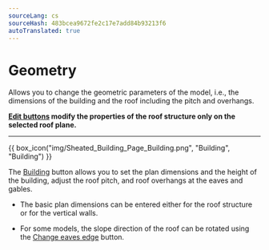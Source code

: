 ```yaml
---
sourceLang: cs
sourceHash: 483bcea9672fe2c17e7add84b93213f6
autoTranslated: true
---
```


<h1>Geometry</h1>

  <p>
    Allows you to change the geometric parameters of the model, i.e., the dimensions of the building and the roof including the pitch and overhangs.
  </p>

  <p>
    <b><u>Edit buttons</u> modify the properties of the roof structure only on the selected roof plane.</b>
  </p>

  <hr class="main">

  {{ box_icon("img/Sheated_Building_Page_Building.png", "Building", "Building") }}

  <p>
    The <u>Building</u> button allows you to set the plan dimensions and the height of the building, adjust the roof pitch, and roof overhangs at the eaves and gables.
  </p>

  <ul>
    <li><p>The basic plan dimensions can be entered either for the roof structure or for the vertical walls.</p></li>
    <li><p>For some models, the slope direction of the roof can be rotated using the <u>Change eaves edge</u> button.</p></li>
  </ul>

  <!--{{ box_icon("img/RoofSketchIcon64x64.png", "Roof", "Roof") }}

  <p>
    The <u>Roof</u> button allows you to set the type of roof assembly. The roof covering type and the dimensions of the secondary roof structure can be modified using the <u>Sheathing</u> button.
  </p>

  <hr class="main">

<hr class="main">

{{ box_icon("img/PvgisIcon64x64.png", "Power", "Power") }}

<p>
Allows you to evaluate the potential solar power yield on individual roof planes.
</p>

<p>
...The functionality of the <u>Power</u> button is being prepared for a future version of the program...
</p>

<hr class="main">
  {{ box_icon("img/DimensionLinearIcon64x64.png", "Annotation", "Annotation") }}

  <p>
    The <u>Annotation</u> button allows you to add arbitrary plan measurements to the model.
  </p>

  <hr class="main">

  {{ box_icon("img/TapeMeasureIcon64x64.png", "Measurement", "Measurement") }}

  <p>
    The <u>Measurement</u> button can be used to check the dimensions of the model.
  </p>

  <hr class="main">

<!-- product: HiStruct Roofs -->